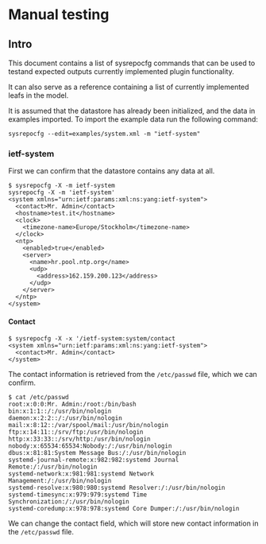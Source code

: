 # Manual testing

## Intro
This document contains a list of sysrepocfg commands that can be used to testand expected outputs
currently implemented plugin functionality.

It can also serve as a reference containing a list of currently implemented leafs in the model.

It is assumed that the datastore has already been initialized, and the data in examples imported.
To import the example data run the following command:
```
sysrepocfg --edit=examples/system.xml -m "ietf-system"
```

### ietf-system

First we can confirm that the datastore contains any data at all.

```
$ sysrepocfg -X -m ietf-system
sysrepocfg -X -m 'ietf-system'
<system xmlns="urn:ietf:params:xml:ns:yang:ietf-system">
  <contact>Mr. Admin</contact>
  <hostname>test.it</hostname>
  <clock>
    <timezone-name>Europe/Stockholm</timezone-name>
  </clock>
  <ntp>
    <enabled>true</enabled>
    <server>
      <name>hr.pool.ntp.org</name>
      <udp>
        <address>162.159.200.123</address>
      </udp>
    </server>
  </ntp>
</system>
```

#### Contact
``` 
$ sysrepocfg -X -x '/ietf-system:system/contact
<system xmlns="urn:ietf:params:xml:ns:yang:ietf-system">
  <contact>Mr. Admin</contact>
</system>
```

The contact information is retrieved from the `/etc/passwd` file, which we can confirm.
```
$ cat /etc/passwd
root:x:0:0:Mr. Admin:/root:/bin/bash
bin:x:1:1::/:/usr/bin/nologin
daemon:x:2:2::/:/usr/bin/nologin
mail:x:8:12::/var/spool/mail:/usr/bin/nologin
ftp:x:14:11::/srv/ftp:/usr/bin/nologin
http:x:33:33::/srv/http:/usr/bin/nologin
nobody:x:65534:65534:Nobody:/:/usr/bin/nologin
dbus:x:81:81:System Message Bus:/:/usr/bin/nologin
systemd-journal-remote:x:982:982:systemd Journal Remote:/:/usr/bin/nologin
systemd-network:x:981:981:systemd Network Management:/:/usr/bin/nologin
systemd-resolve:x:980:980:systemd Resolver:/:/usr/bin/nologin
systemd-timesync:x:979:979:systemd Time Synchronization:/:/usr/bin/nologin
systemd-coredump:x:978:978:systemd Core Dumper:/:/usr/bin/nologin
```

We can change the contact field, which will store new contact information in the `/etc/passwd` file.
